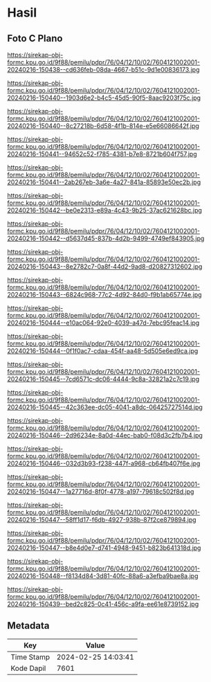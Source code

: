 # Hasil

## Foto C Plano

https://sirekap-obj-formc.kpu.go.id/9f88/pemilu/pdpr/76/04/12/10/02/7604121002001-20240216-150438--cd636feb-08da-4667-b51c-9d1e00836173.jpg

https://sirekap-obj-formc.kpu.go.id/9f88/pemilu/pdpr/76/04/12/10/02/7604121002001-20240216-150440--1903d6e2-b4c5-45d5-90f5-8aac9203f75c.jpg

https://sirekap-obj-formc.kpu.go.id/9f88/pemilu/pdpr/76/04/12/10/02/7604121002001-20240216-150440--8c27218b-6d58-4f1b-814e-e5e66086642f.jpg

https://sirekap-obj-formc.kpu.go.id/9f88/pemilu/pdpr/76/04/12/10/02/7604121002001-20240216-150441--94652c52-f785-4381-b7e8-8721b604f757.jpg

https://sirekap-obj-formc.kpu.go.id/9f88/pemilu/pdpr/76/04/12/10/02/7604121002001-20240216-150441--2ab267eb-3a6e-4a27-841a-85893e50ec2b.jpg

https://sirekap-obj-formc.kpu.go.id/9f88/pemilu/pdpr/76/04/12/10/02/7604121002001-20240216-150442--be0e2313-e89a-4c43-9b25-37ac621628bc.jpg

https://sirekap-obj-formc.kpu.go.id/9f88/pemilu/pdpr/76/04/12/10/02/7604121002001-20240216-150442--d5637d45-837b-4d2b-9499-4749ef843905.jpg

https://sirekap-obj-formc.kpu.go.id/9f88/pemilu/pdpr/76/04/12/10/02/7604121002001-20240216-150443--8e2782c7-0a8f-44d2-9ad8-d20827312602.jpg

https://sirekap-obj-formc.kpu.go.id/9f88/pemilu/pdpr/76/04/12/10/02/7604121002001-20240216-150443--6824c968-77c2-4d92-84d0-f9b1ab65774e.jpg

https://sirekap-obj-formc.kpu.go.id/9f88/pemilu/pdpr/76/04/12/10/02/7604121002001-20240216-150444--e10ac064-92e0-4039-a47d-7ebc95feac14.jpg

https://sirekap-obj-formc.kpu.go.id/9f88/pemilu/pdpr/76/04/12/10/02/7604121002001-20240216-150444--0f1f0ac7-cdaa-454f-aa48-5d505e6ed9ca.jpg

https://sirekap-obj-formc.kpu.go.id/9f88/pemilu/pdpr/76/04/12/10/02/7604121002001-20240216-150445--7cd6571c-dc06-4444-9c8a-32821a2c7c19.jpg

https://sirekap-obj-formc.kpu.go.id/9f88/pemilu/pdpr/76/04/12/10/02/7604121002001-20240216-150445--42c363ee-dc05-4041-a8dc-06425727514d.jpg

https://sirekap-obj-formc.kpu.go.id/9f88/pemilu/pdpr/76/04/12/10/02/7604121002001-20240216-150446--2d96234e-8a0d-44ec-bab0-f08d3c2fb7b4.jpg

https://sirekap-obj-formc.kpu.go.id/9f88/pemilu/pdpr/76/04/12/10/02/7604121002001-20240216-150446--032d3b93-f238-447f-a968-cb64fb407f6e.jpg

https://sirekap-obj-formc.kpu.go.id/9f88/pemilu/pdpr/76/04/12/10/02/7604121002001-20240216-150447--1a27716d-8f0f-4778-a197-79618c502f8d.jpg

https://sirekap-obj-formc.kpu.go.id/9f88/pemilu/pdpr/76/04/12/10/02/7604121002001-20240216-150447--58ff1d17-f6db-4927-938b-87f2ce879894.jpg

https://sirekap-obj-formc.kpu.go.id/9f88/pemilu/pdpr/76/04/12/10/02/7604121002001-20240216-150447--b8e4d0e7-d741-4948-9451-b823b641318d.jpg

https://sirekap-obj-formc.kpu.go.id/9f88/pemilu/pdpr/76/04/12/10/02/7604121002001-20240216-150448--f8134d84-3d81-40fc-88a6-a3efba9bae8a.jpg

https://sirekap-obj-formc.kpu.go.id/9f88/pemilu/pdpr/76/04/12/10/02/7604121002001-20240216-150439--bed2c825-0c41-456c-a9fa-ee61e8739152.jpg


## Metadata

| Key        | Value               |
| ---------- | ------------------- |
| Time Stamp | 2024-02-25 14:03:41 |
| Kode Dapil | 7601                |




